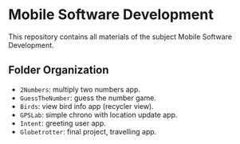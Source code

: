 # Mobile Software Development
This repository contains all materials of the subject Mobile Software Development.

## Folder Organization
- ``2Numbers``: multiply two numbers app.
- ``GuessTheNumber``: guess the number game.
- ``Birds``: view bird info app (recycler view).
- ``GPSLab``: simple chrono with location update app.
- ``Intent``: greeting user app.
- ``Globetrotter``: final project, travelling app.
